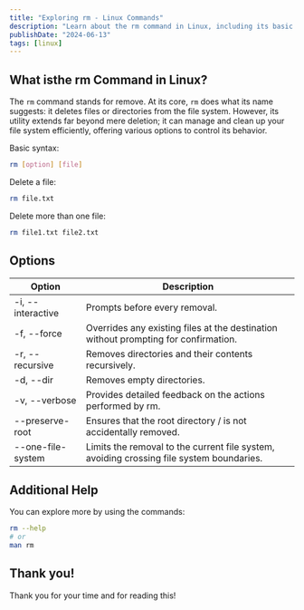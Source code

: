 ```yaml
---
title: "Exploring rm - Linux Commands"
description: "Learn about the rm command in Linux, including its basic syntax, options, and examples for deleting files and directories."
publishDate: "2024-06-13"
tags: [linux]
---
```


## What isthe rm Command in Linux?

The `rm` command stands for remove. At its core, `rm` does what its name suggests: it deletes files or directories from the file system. However, its utility extends far beyond mere deletion; it can manage and clean up your file system efficiently, offering various options to control its behavior.

Basic syntax:

```bash
rm [option] [file]
```

Delete a file:

```bash
rm file.txt
```

Delete more than one file:

```bash
rm file1.txt file2.txt
```

## Options

| Option            | Description                                                                              |
| ----------------- | ---------------------------------------------------------------------------------------- |
| -i, --interactive | Prompts before every removal.                                                            |
| -f, --force       | Overrides any existing files at the destination without prompting for confirmation.      |
| -r, --recursive   | Removes directories and their contents recursively.                                      |
| -d, --dir         | Removes empty directories.                                                               |
| -v, --verbose     | Provides detailed feedback on the actions performed by rm.                               |
| --preserve-root   | Ensures that the root directory / is not accidentally removed.                           |
| --one-file-system | Limits the removal to the current file system, avoiding crossing file system boundaries. |

## Additional Help

You can explore more by using the commands:

```bash
rm --help
# or
man rm
```

## Thank you!

Thank you for your time and for reading this!
